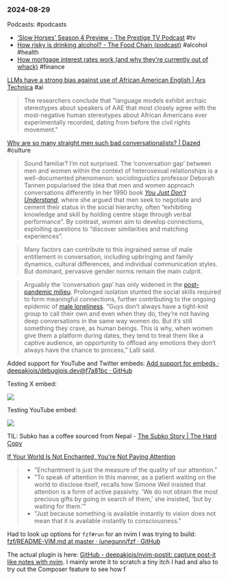 ### 2024-08-29

Podcasts: #podcasts 
* [‘Slow Horses’ Season 4 Preview - The Prestige TV Podcast](https://lnns.co/rFevJzXHsNG) #tv
* [How risky is drinking alcohol? - The Food Chain (podcast)](https://lnns.co/rBqNb14jPnd) #alcohol #health
* [How mortgage interest rates work (and why they're currently out of whack)](https://lnns.co/iEM4tAByhbP) #finance

[LLMs have a strong bias against use of African American English | Ars Technica](https://arstechnica.com/ai/2024/08/llms-have-a-strong-bias-against-use-of-african-american-english/) #ai

> The researchers conclude that "language models exhibit archaic stereotypes about speakers of AAE that most closely agree with the most-negative human stereotypes about African Americans ever experimentally recorded, dating from before the civil rights movement."

[Why are so many straight men such bad conversationalists? | Dazed](https://www.dazeddigital.com/life-culture/article/64456/1/why-are-straight-men-so-bad-at-conversation) #culture

> Sound familiar? I’m not surprised. The ‘conversation gap’ between men and women within the context of heterosexual relationships is a well-documented phenomenon: sociolinguistics professor Deborah Tannen popularised the idea that men and women approach conversations differently in her 1990 book [_You Just Don’t Understand_](https://www.deborahtannen.com/you-just-dont-understand), where she argued that men seek to negotiate and cement their status in the social hierarchy, often “exhibiting knowledge and skill by holding centre stage through verbal performance”. By contrast, women aim to develop connections, exploiting questions to “discover similarities and matching experiences”.

> Many factors can contribute to this ingrained sense of male entitlement in conversation, including upbringing and family dynamics, cultural differences, and individual communication styles. But dominant, pervasive gender norms remain the main culprit.

> Arguably the ‘conversation gap’ has only widened in the [post-pandemic milieu](https://www.businessinsider.com/gen-zers-cant-flirt-could-make-dating-better-2024-7). Prolonged isolation stunted the social skills required to form meaningful connections, further contributing to the ongoing epidemic of [male loneliness](https://www.dazeddigital.com/life-culture/article/57460/1/straight-men-no-friends-toxic-masculinity-loneliness-u-ok). “Guys don’t always have a tight-knit group to call their own and even when they do, they’re not having deep conversations in the same way women do. But it’s still something they crave, as human beings. This is why, when women give them a platform during dates, they tend to treat them like a captive audience, an opportunity to offload any emotions they don’t always have the chance to process,” Lalli said.

Added support for YouTube and Twitter embeds: [Add support for embeds · deepakjois/debugjois.dev@f7a81bc · GitHub](https://github.com/deepakjois/debugjois.dev/commit/f7a81bc137f53defd109509f801e61c7cc46d4a8)

Testing X embed:

![](https://x.com/debugjois/status/1829003587789197654)

Testing YouTube embed:

![](https://www.youtube.com/watch?v=gLD5rdoW278)

TIL: Subko has a coffee sourced from Nepal - [The Subko Story | The Hard Copy](https://thehardcopy.co/branding-case-study-subko/)

[If Your World Is Not Enchanted, You're Not Paying Attention](https://theconvivialsociety.substack.com/p/if-your-world-is-not-enchanted-youre)

> * "Enchantment is just the measure of the quality of our attention."
> * "To speak of attention in this manner, as a patient waiting on the world to disclose itself, recalls how Simone Weil insisted that attention is a form of active passivity. 'We do not obtain the most precious gifts by going in search of them,' she insisted, 'but by waiting for them.'"
> * "Just because something is available instantly to vision does not mean that it is available instantly to consciousness."

Had to look up options for `fzf#run` for an nvim I was trying to build: [fzf/README-VIM.md at master · junegunn/fzf · GitHub](https://github.com/junegunn/fzf/blob/master/README-VIM.md#fzfrun)

The actual plugin is here: [GitHub - deepakjois/nvim-postit: capture post-it like notes with nvim](https://github.com/deepakjois/nvim-postit). I mainly wrote it to scratch a tiny itch I had and also to try out the Composer feature to see how f